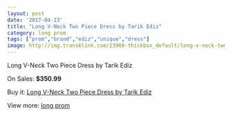 ```yaml
---
layout: post
date: '2017-04-23'
title: "Long V-Neck Two Piece Dress by Tarik Ediz"
category: long prom
tags: ["prom","brand","ediz","unique","dress"]
image: http://img.transblink.com/23960-thickbox_default/long-v-neck-two-piece-dress-by-tarik-ediz.jpg
---
```

Long V-Neck Two Piece Dress by Tarik Ediz

On Sales: **$350.99**
<a href="https://www.transblink.com/en/long-prom/7600-long-v-neck-two-piece-dress-by-tarik-ediz.html"><amp-img layout="responsive" width="600" height="600" src="//img.transblink.com/23960-thickbox_default/long-v-neck-two-piece-dress-by-tarik-ediz.jpg" alt="Long V-Neck Two Piece Dress by Tarik Ediz 0" /></a>
<a href="https://www.transblink.com/en/long-prom/7600-long-v-neck-two-piece-dress-by-tarik-ediz.html"><amp-img layout="responsive" width="600" height="600" src="//img.transblink.com/23962-thickbox_default/long-v-neck-two-piece-dress-by-tarik-ediz.jpg" alt="Long V-Neck Two Piece Dress by Tarik Ediz 1" /></a>
<a href="https://www.transblink.com/en/long-prom/7600-long-v-neck-two-piece-dress-by-tarik-ediz.html"><amp-img layout="responsive" width="600" height="600" src="//img.transblink.com/23961-thickbox_default/long-v-neck-two-piece-dress-by-tarik-ediz.jpg" alt="Long V-Neck Two Piece Dress by Tarik Ediz 2" /></a>

Buy it: [Long V-Neck Two Piece Dress by Tarik Ediz](https://www.transblink.com/en/long-prom/7600-long-v-neck-two-piece-dress-by-tarik-ediz.html "Long V-Neck Two Piece Dress by Tarik Ediz")

View more: [long prom](https://www.transblink.com/en/58-long-prom "long prom")
